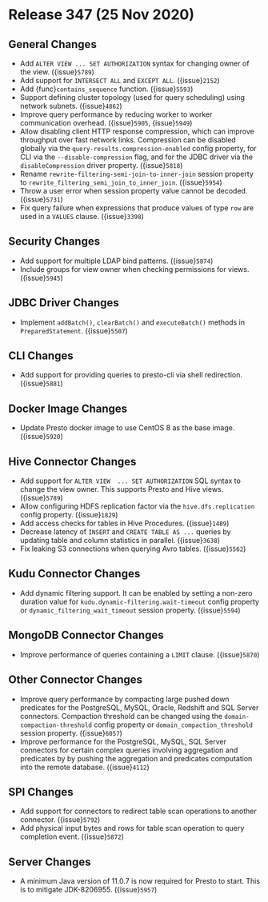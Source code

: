 # Release 347 (25 Nov 2020)

## General Changes

* Add `ALTER VIEW ... SET AUTHORIZATION` syntax for changing owner of the view. ({issue}`5789`)
* Add support for `INTERSECT ALL` and `EXCEPT ALL`. ({issue}`2152`)
* Add {func}`contains_sequence` function. ({issue}`5593`)
* Support defining cluster topology (used for query scheduling) using network subnets. ({issue}`4862`) 
* Improve query performance by reducing worker to worker communication overhead. ({issue}`5905`, {issue}`5949`)
* Allow disabling client HTTP response compression, which can improve throughput over fast network links.
  Compression can be disabled globally via the `query-results.compression-enabled` config property, for CLI via 
  the `--disable-compression` flag, and for the JDBC driver via the `disableCompression` driver property. ({issue}`5818`)
* Rename ``rewrite-filtering-semi-join-to-inner-join`` session property to ``rewrite_filtering_semi_join_to_inner_join``. ({issue}`5954`)
* Throw a user error when session property value cannot be decoded. ({issue}`5731`)
* Fix query failure when expressions that produce values of type `row` are used in a `VALUES` clause. ({issue}`3398`)

## Security Changes

* Add support for multiple LDAP bind patterns. ({issue}`5874`)
* Include groups for view owner when checking permissions for views. ({issue}`5945`)

## JDBC Driver Changes

* Implement `addBatch()`, `clearBatch()` and `executeBatch()` methods in `PreparedStatement`. ({issue}`5507`)

## CLI Changes

* Add support for providing queries to presto-cli via shell redirection. ({issue}`5881`)

## Docker Image Changes

* Update Presto docker image to use CentOS 8 as the base image. ({issue}`5920`)

## Hive Connector Changes

* Add support for `ALTER VIEW  ... SET AUTHORIZATION` SQL syntax to change the view owner. This supports Presto and Hive views. ({issue}`5789`)
* Allow configuring HDFS replication factor via the `hive.dfs.replication` config property. ({issue}`1829`)
* Add access checks for tables in Hive Procedures. ({issue}`1489`)
* Decrease latency of `INSERT` and `CREATE TABLE AS ...` queries by updating table and column statistics in parallel. ({issue}`3638`)
* Fix leaking S3 connections when querying Avro tables. ({issue}`5562`)

## Kudu Connector Changes

* Add dynamic filtering support. It can be enabled by setting a non-zero duration value for ``kudu.dynamic-filtering.wait-timeout`` config property 
  or ``dynamic_filtering_wait_timeout`` session property. ({issue}`5594`)

## MongoDB Connector Changes

* Improve performance of queries containing a `LIMIT` clause. ({issue}`5870`)

## Other Connector Changes

* Improve query performance by compacting large pushed down predicates for the PostgreSQL, MySQL, Oracle, 
  Redshift and SQL Server connectors. Compaction threshold can be changed using the ``domain-compaction-threshold``
  config property or ``domain_compaction_threshold`` session property. ({issue}`6057`)
* Improve performance for the PostgreSQL, MySQL, SQL Server connectors for certain complex queries involving 
  aggregation and predicates by by pushing the aggregation and predicates computation into the remote database. ({issue}`4112`)  
  
## SPI Changes

* Add support for connectors to redirect table scan operations to another connector. ({issue}`5792`)
* Add physical input bytes and rows for table scan operation to query completion event. ({issue}`5872`)

## Server Changes

* A minimum Java version of 11.0.7 is now required for Presto to start. This is to mitigate JDK-8206955. ({issue}`5957`)